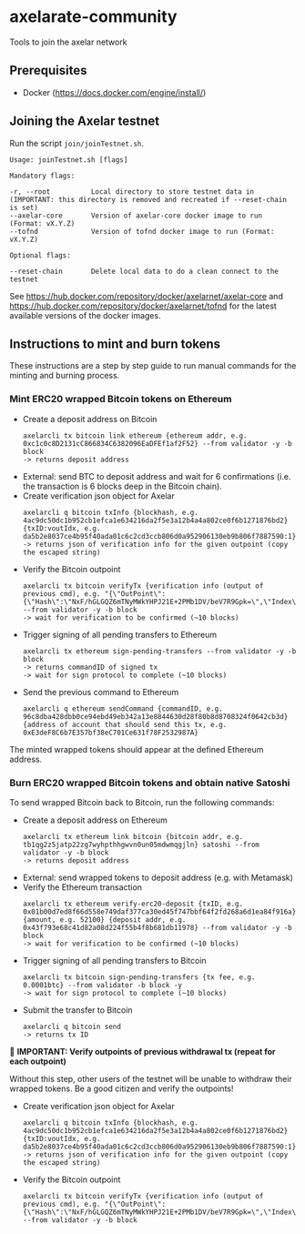# axelarate-community
Tools to join the axelar network

## Prerequisites
- Docker (https://docs.docker.com/engine/install/)

## Joining the Axelar testnet

Run the script `join/joinTestnet.sh`. 
```
Usage: joinTestnet.sh [flags]

Mandatory flags:

-r, --root          Local directory to store testnet data in (IMPORTANT: this directory is removed and recreated if --reset-chain is set)
--axelar-core       Version of axelar-core docker image to run (Format: vX.Y.Z)
--tofnd             Version of tofnd docker image to run (Format: vX.Y.Z)

Optional flags:

--reset-chain       Delete local data to do a clean connect to the testnet

```
See https://hub.docker.com/repository/docker/axelarnet/axelar-core and https://hub.docker.com/repository/docker/axelarnet/tofnd for the latest available versions of the docker images.

## Instructions to mint and burn tokens
These instructions are a step by step guide to run manual commands for the minting and burning process.

### Mint ERC20 wrapped Bitcoin tokens on Ethereum

- Create a deposit address on Bitcoin
  ```
  axelarcli tx bitcoin link ethereum {ethereum addr, e.g. 0xc1c0c8D2131cC866834C6382096EaDFEf1af2F52} --from validator -y -b block
  -> returns deposit address
  ```
- External: send BTC to deposit address and wait for 6 confirmations (i.e. the transaction is 6 blocks deep in the Bitcoin chain).
- Create verification json object for Axelar
  ```
  axelarcli q bitcoin txInfo {blockhash, e.g. 4ac9dc50dc1b952cb1efca1e634216da2f5e3a12b4a4a802ce0f6b1271876bd2} {txID:voutIdx, e.g. da5b2e8037ce4b95f40ada01c6c2cd3ccb806d0a952906130eb9b806f7887590:1}
  -> returns json of verification info for the given outpoint (copy the escaped string)
  ```
- Verify the Bitcoin outpoint
  ```
  axelarcli tx bitcoin verifyTx {verification info (output of previous cmd), e.g. "{\"OutPoint\":{\"Hash\":\"NxF/hGLGQZ6mTNyMWkYHPJ21E+2PMb1DV/beV7R9Gpk=\",\"Index\":1},\"Amount\":\"100000000\",\"BlockHash\":\"tPqsKekDOp5lW6QUl+YwlaD/3cmbQJwuUqgiNkqloQM=\",\"Address\":\"bcrt1qrnc097fuepeyrchganj4jzl2yuf5c0fg800uenr5h0d58emztxasusnk7p\",\"Confirmations\":\"21\"}"} --from validator -y -b block
  -> wait for verification to be confirmed (~10 blocks)
  ```
- Trigger signing of all pending transfers to Ethereum
  ```
  axelarcli tx ethereum sign-pending-transfers --from validator -y -b block
  -> returns commandID of signed tx
  -> wait for sign protocol to complete (~10 blocks)
  ```
- Send the previous command to Ethereum
  ```
  axelarcli q ethereum sendCommand {commandID, e.g. 96c8dba428dbb0ce94ebd49eb342a13e8844630d28f80b8d8708324f0642cb3d} {address of account that should send this tx, e.g. 0xE3deF8C6b7E357bf38eC701Ce631f78F2532987A}
  ```
  
The minted wrapped tokens should appear at the defined Ethereum address.

### Burn ERC20 wrapped Bitcoin tokens and obtain native Satoshi

To send wrapped Bitcoin back to Bitcoin, run the following commands:

- Create a deposit address on Ethereum 
  ```
  axelarcli tx ethereum link bitcoin {bitcoin addr, e.g. tb1qg2z5jatp22zg7wyhpthhgwvn0un05mdwmqgjln} satoshi --from validator -y -b block
  -> returns deposit address
  ```
- External: send wrapped tokens to deposit address (e.g. with Metamask)
- Verify the Ethereum transaction
  ```
  axelarcli tx ethereum verify-erc20-deposit {txID, e.g. 0x01b00d7ed8f66d558e749daf377ca30ed45f747bbf64f2fd268a6d1ea84f916a} {amount, e.g. 52100} {deposit addr, e.g. 0x43f793e68c41d82a08d224f55b4f8b681db11978} --from validator -y -b block
  -> wait for verification to be confirmed (~10 blocks)
  ```
- Trigger signing of all pending transfers to Bitcoin
  ```
  axelarcli tx bitcoin sign-pending-transfers {tx fee, e.g. 0.0001btc} --from validator -b block -y
  -> wait for sign protocol to complete (~10 blocks)
  ```
- Submit the transfer to Bitcoin
  ```
  axelarcli q bitcoin send
  -> returns tx ID
  ```
  
🛑 **IMPORTANT: Verify outpoints of previous withdrawal tx (repeat for each outpoint)**

Without this step, other users of the testnet will be unable to withdraw their wrapped tokens. Be a good citizen and verify the outpoints!

- Create verification json object for Axelar
  ```
  axelarcli q bitcoin txInfo {blockhash, e.g. 4ac9dc50dc1b952cb1efca1e634216da2f5e3a12b4a4a802ce0f6b1271876bd2} {txID:voutIdx, e.g. da5b2e8037ce4b95f40ada01c6c2cd3ccb806d0a952906130eb9b806f7887590:1}
  -> returns json of verification info for the given outpoint (copy the escaped string)
  ```
- Verify the Bitcoin outpoint
  ```
  axelarcli tx bitcoin verifyTx {verification info (output of previous cmd), e.g. "{\"OutPoint\":{\"Hash\":\"NxF/hGLGQZ6mTNyMWkYHPJ21E+2PMb1DV/beV7R9Gpk=\",\"Index\":1},\"Amount\":\"100000000\",\"BlockHash\":\"tPqsKekDOp5lW6QUl+YwlaD/3cmbQJwuUqgiNkqloQM=\",\"Address\":\"bcrt1qrnc097fuepeyrchganj4jzl2yuf5c0fg800uenr5h0d58emztxasusnk7p\",\"Confirmations\":\"21\"}"} --from validator -y -b block
  ```
